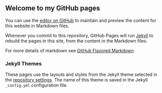 ﻿## Welcome to my GitHub pages

You can use the [editor on GitHub](https://github.com/ming98/ming98.github.io/edit/master/README.md) to maintain and preview the content for this website in Markdown files.

Whenever you commit to this repository, GitHub Pages will run [Jekyll](https://jekyllrb.com/) to rebuild the pages in this site, from the content in the Markdown files.

For more details of markdown see [GitHub Flavored Markdown](https://guides.github.com/features/mastering-markdown/).


### Jekyll Themes

These pages use the layouts and styles from the Jekyll theme selected in the [repository settings](https://github.com/ming98/ming98.github.io/settings). The name of this theme is saved in the Jekyll `_config.yml` configuration file.

